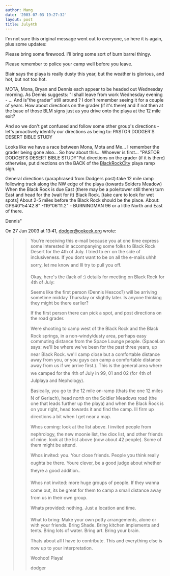```yaml
---
author: Mang
date: '2003-07-03 19:27:32'
layout: post
title: July4th
---
```


I'm not sure this original message went out to everyone, so here it is 
again, plus some updates:

Please bring some firewood.  I'll bring some sort of burn barrel thingy.  

Please remember to police your camp well before you leave.

Blair says the playa is really dusty this year, but the weather is glorious, 
and hot, but not too hot.  

MOTA, Mona, Bryan and Dennis each appear to be headed out 
Wednesday morning.  As Dennis suggests: 
"I shall leave from work Wednesday evening - ... And is"the grader" still 
around ? I don't remember seeing it for a couple of years. How about 
directions on the grader (if it's there) and if not then at the base of those 
BLM signs just as you drive onto the playa at the 12 mile exit?

And so we don't get confused and follow some other group's directions - 
let's proactively identify our directions as being to:
PASTOR DODGER'S DESERT BIBLE STUDY

Looks like we have a race between Mona, Mota and Me...
I remember the grader being gone also...
So how about this...
Whoever is first...
"PASTOR DODGER'S DESERT BIBLE STUDY"Put directions on the 
grader (if it is there)
otherwise, put directions on the BACK of the [BlackRockCity](BlackRockCity.html) playa ramp 
sign.

General directions (paraphrased from Dodgers post):take 12 mile ramp 
following track along the NW edge of the playa (towards Solders Meadow)
When the Black Rock is due East (there may be a pole/tower still there) 
turn East and head for the (wait for it) Black Rock.
[take care to look for wet spots]
About 2-5 miles before the Black Rock should be the place.
About:
GPS40°54'42.8" -119°06'11.2" - BURNINGMAN 96
or a little North and East of there.

Dennis"

On 27 Jun 2003 at 13:41, dodger@ookeek.org wrote:


>> You're receiving this e-mail because you at one time
>> express some interested in accompanying some folks to
>> Black Rock Desert for the 4th of July. I tried to err
>> on the side of inclusiveness. If you dont want to be
>> on all the e-mails
    uhhh
    sorry, let me know and Ill
>> try to pull you off.
>> 
>> Okay, here's the (lack of :) details for meeting on
>> Black Rock for 4th of July:
>> 
>> Seems like the first person (Dennis Hescox?) will be
>> arriving sometime midday Thursday or slightly later. 
>> Is anyone thinking they might be there earlier?
>> 
>> If the first person there can pick a spot, and post
>> directions on the road grader.
>> 
>> Were shooting to camp west of the Black Rock and the
>> Black Rock springs, in a non-windy/dusty area, perhaps
>> easy commuting distance from the Space Lounge people. 
>> (SpaceLon says: we'll be where we've been for the past
>> three years, up near Black Rock.  we'll camp close but
>> a comfortable distance away from you, or you guys can
>> camp a comfortable distance away from us if we arrive
>> first.).  This is the general area where we camped for
>> the 4th of July in 99, 01 and 02 (for 4th of
>> Julplaya and Nephology).
>> 
>> Basically, you go to the 12 mile on-ramp (thats the
>> one 12 miles N of Gerlach), head north on the Soldier
>> Meadows road (the one that leads further up the playa)
>> and when the Black Rock is on your right, head towards
>> it and find the camp.  Ill firm up directions a bit
>> when I get near a map.
>> 
>> Whos coming:  look at the list above.  I invited
>> people from nephrology, the new moonie list, the diox
>> list, and other friends of mine.  look at the list
>> above (now about 42 people). Some of them might be
>> attend.
>> 
>> Whos invited:  you.  Your close friends.  People you
>> think really oughta be there.  Youre clever, be a good
>> judge about whether theyre a good addition..
>> 
>> Whos not invited:  more huge groups of people.  If
>> they wanna come out, its be great for them to camp a
>> small distance away from us in their own group.
>> 
>> Whats provided:  nothing.  Just a location and time.
>> 
>> What to bring:  Make your own potty arrangements, alone
>> or with your friends.  Bring Shade.  Bring kitchen
>> implements and tents.  Bring lots of water.  Bring art.
>>  Bring your brain.
>> 
>> Thats about all I have to contribute.  This and
>> everything else is now up to your interpretation.
>> 
>> Woohoo!  Playa!
>> 
>> dodger



